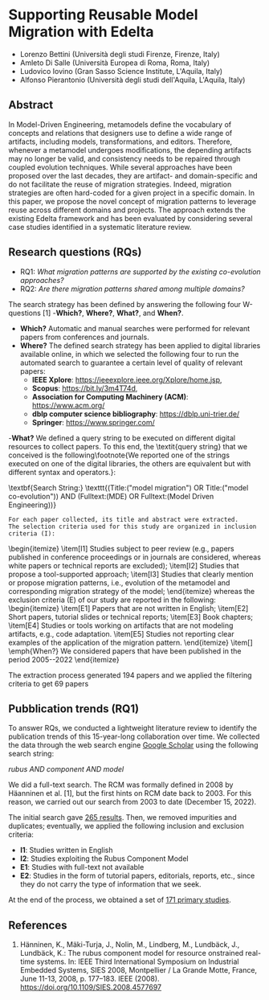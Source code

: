 # Supporting Reusable Model Migration with Edelta
- Lorenzo Bettini (Università degli studi Firenze, Firenze, Italy)
- Amleto Di Salle (Università Europea di Roma, Roma, Italy)
- Ludovico Iovino (Gran Sasso Science Institute, L'Aquila, Italy)
- Alfonso Pierantonio (Università degli studi dell'Aquila, L'Aquila, Italy)

## Abstract
In Model-Driven Engineering, metamodels define the vocabulary of concepts and relations that designers use to define a wide range of artifacts, including models, transformations, and editors. Therefore, whenever a metamodel undergoes modifications, the depending artifacts may no longer be valid, and consistency needs to be repaired through coupled evolution techniques. While several approaches have been proposed over the last decades, they are artifact- and domain-specific and do not facilitate the reuse of migration strategies. Indeed, migration strategies are often hard-coded for a given project in a specific domain. In this paper, we propose the novel concept of migration patterns to leverage reuse across different domains and projects. The approach extends the existing Edelta framework and has been evaluated by considering several case studies identified in a systematic literature review.

## Research questions (RQs)
- RQ1: _What migration patterns are supported by the existing co-evolution approaches?_
- RQ2: _Are there migration patterns shared among multiple domains?_

The search strategy has been defined by answering the following four W-questions [1] -**Which?**, **Where?**, **What?**, and **When?**.

- **Which?** Automatic and manual searches were performed for relevant papers from conferences and journals.
- **Where?** The defined search strategy has been applied to digital libraries available online, in which we selected the following four to run the automated search to guarantee a certain level of quality of relevant papers:
   - **IEEE Xplore**: https://ieeexplore.ieee.org/Xplore/home.jsp,
   - **Scopus**: https://bit.ly/3m4T74d,
   - **Association for Computing Machinery (ACM)**: https://www.acm.org/
   - **dblp computer science bibliography**: https://dblp.uni-trier.de/
   - **Springer**: https://www.springer.com/

-**What?** We defined a query string to be executed on different digital resources to collect papers. To this end, the \textit{query string} that we conceived is the following\footnote{We reported one of the strings executed on one of the digital libraries, the others are equivalent but with different syntax and operators.}:


\textbf{Search String:} \texttt{(Title:("model migration") OR Title:("model co-evolution")) AND (Fulltext:(MDE) OR Fulltext:(Model Driven Engineering))}

    For each paper collected, its title and abstract were extracted.
    The selection criteria used for this study are organized in inclusion criteria (I):
\begin{itemize}
    \item[I1] Studies subject to peer review (e.g., papers published in conference proceedings or in journals are considered, whereas white papers or technical reports are excluded);
    \item[I2] Studies that propose a tool-supported approach;
    \item[I3] Studies that clearly mention or propose migration patterns, i.e., evolution of the metamodel and corresponding migration strategy of the model;
    \end{itemize}
    whereas the
exclusion criteria (E) of our study are reported in the following:
    \begin{itemize}
    \item[E1] Papers that are not written in English;
    \item[E2] Short papers, tutorial slides or technical reports;
    \item[E3] Book chapters;
    \item[E4] Studies or tools working on artifacts that are not modeling artifacts, e.g., code adaptation. 
\item[E5] Studies not reporting clear examples of the application of the migration pattern.
\end{itemize}
    \item[] \emph{When?} We considered papers that have been published in the period 2005--2022
\end{itemize}

The extraction process generated 194 papers and we applied the filtering criteria to get 69 papers

## Pubblication trends (RQ1)
To answer RQs, we conducted a lightweight literature review to identify the publication trends of this 15-year-long collaboration over time.
We collected the data through the web search engine [Google Scholar](https://scholar.google.com) using the following search string: 

_rubus AND component AND model_

We did a full-text search. The RCM was formally defined in 2008 by Häanninen et al. [1], but the first hints on RCM date back to 2003. 
For this reason, we carried out our search from 2003 to date (December 15, 2022). 

The initial search gave [265 results](google-scholar.csv). Then, we removed impurities and duplicates; eventually, we applied the following inclusion and exclusion criteria:
- **I1**: Studies written in English
- **I2**: Studies exploiting the Rubus Component Model 
- **E1**: Studies with full-text not available
- **E2**: Studies in the form of tutorial papers, editorials, reports, etc., since they do not carry the type of information that we seek.

At the end of the process, we obtained a set of [171 primary studies](final-studies.xlsx).

## References
1. Hänninen, K., Mäki-Turja, J., Nolin, M., Lindberg, M., Lundbäck, J., Lundbäck, K.: The rubus component model for resource onstrained real-time systems. In: IEEE Third International Symposium on Industrial Embedded Systems, SIES 2008, Montpellier / La Grande Motte, France, June 11-13, 2008, p. 177–183. IEEE (2008). https://doi.org/10.1109/SIES.2008.4577697
